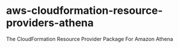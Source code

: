 # aws-cloudformation-resource-providers-athena
The CloudFormation Resource Provider Package For Amazon Athena
